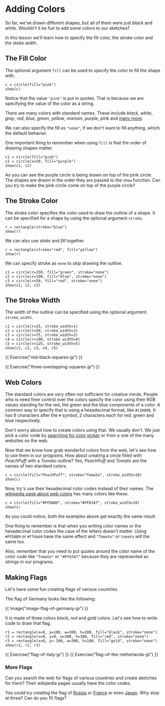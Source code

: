 # Adding Colors

So far, we've drawn different shapes, but all of them were just
_black_ and _white_. Wouldn't it be fun to add some colors to our sketches?

In this lesson we'll learn how to specify the fill color, the stroke color
and the stoke width.

## The Fill Color

The optional argument `fill` can be used to specify the color to fill
the shape with.

```{.joy .example}
c = circle(fill="pink")
show(c)
```

Notice that the value `"pink"` is put in quotes. That is because we are
specifying the value of the color as a string.

There are many colors with standard names. These include _black_, _white_,
_gray_, _red_, _blue_, _green_, _yellow_, _maroon_, _purple_, _pink_ and
[many more](https://en.wikipedia.org/wiki/Web_colors).

We can also specify the fill as `"none"`, if we don't want to fill
anything, which the default behavior.

One important thing to remember when using `fill` is that the order of
drawing shapes matter.

```{.joy .example}
c1 = circle(fill="pink")
c2 = circle(x=50, fill="purple")
show(c1, c2)
```

As you can see the purple circle is being drawn on top of the pink circle.
The shapes are drawn in the order they are passed to the `show` function.
Can you try to make the pink circle come on top of the purple circle?

## The Stroke Color

The stroke color specifies the color used to draw the outline of a shape.
It can be specified for a shape by using the optional argument `stroke`.

```{.joy .example}
r = rectangle(stroke="blue")
show(r)
```

We can also use _stoke_ and _fill_ together.

```{.joy .example}
r = rectangle(stroke="red", fill="yellow")
show(r)
```

We can specify stroke as `none` to skip drawing the outline.

```{.joy .example}
c1 = circle(r=150, fill="green", stroke="none")
c2 = circle(r=100, fill="blue", stroke="none")
c3 = circle(r=50, fill="red", stroke="none")
show(c1, c2, c3)
```

## The Stroke Width

The width of the outline can be specified using the optional argument
`stroke_width`.

```{.joy .example}
c1 = circle(r=25, stroke_width=1)
c2 = circle(r=50, stroke_width=2)
c3 = circle(r=75, stroke_width=3)
c4 = circle(r=100, stroke_width=4)
c5 = circle(r=125, stroke_width=5)
show(c1, c2, c3, c4, c5)
```

{{ Exercise("red-black-squares-jp") }}

{{ Exercise("three-overlapping-squares-jp") }}

## Web Colors

The standard colors are very often not sufficient for creative minds.
People who is need finer control over the colors specify the color
using their RGB values standing for the red, the green and the blue
components of a color. A common way to specify that is using a
hexadecimal format, like `#138808`. It has 6 characters after the `#`
symbol, 2 characters each for red, green and blue respectively.

Don't worry about how to create colors using that. We usually don't. We
just pick a color code by [searching for color picker](https://duckduckgo.com/?q=color+picker)
or from a one of the many websites on the web.

Now that we know how grab wonderful colors from the web, let's see how to
use them in our programs. How about creating a circle filled with _PeachPuff_ with a
_Tomato_ outline? Yes, _PeachPuff_ and _Tomato_ are the names of two standard colors.

```{.joy .example}
c = circle(fill="PeachPuff", stroke="Tomato", stroke_width=10)
show(c)
```

Now, try's use their hexadecimal color codes instead of their names. The
[wikipedia page about web colors](https://en.wikipedia.org/wiki/Web_colors)
has many colors like these.

```{.joy .example}
c = circle(fill="#FFDAB9", stroke="#FF6347", stroke_width=10)
show(c)
```

As you could notice, both the examples above get exactly the same result.

One thing to remember is that when you writing color names or the hexadecimal color codes
the case of the letters doesn't matter. Using `#FFDAB9` or `#ffdab9` have
the same effect and `"Tomato"` or `tomato` will the same too.

Also, remember that you need to put quotes around the color name of the
color code like `"Tomato"` or `"#FF6347"` because they are represented as
strings in our programs.

## Making Flags

Let's have some fun creating flags of various countries.

The flag of Germany looks like the following:

{{ Image("image-flag-of-germany-jp") }}

It is made of three colors _black_, _red_ and _gold_ colors. Let's see how to write code
to draw that flag.

```{.joy .example}
r1 = rectangle(x=0, y=100, w=300, h=100, fill="black", stroke="none")
r2 = rectangle(x=0, y=0, w=300, h=100, fill="red", stroke="none")
r3 = rectangle(x=0, y=-100, w=300, h=100, fill="gold", stroke="none")
show(r1, r2, r3)
```


{{ Exercise("flag-of-italy-jp") }}
{{ Exercise("flag-of-the-netherlands-jp") }}

### More Flags

Can you search the web for flags of various countries and create sketches
for them? Their wikipedia pages usually have the color codes.

You could try creating the flag of [Russia][] or [France][] or even [Japan][]. Why stop at three? Can do you 10 flags?

[Russia]: https://en.wikipedia.org/wiki/Flag_of_Russia
[France]: https://en.wikipedia.org/wiki/Flag_of_France
[Japan]: https://en.wikipedia.org/wiki/Flag_of_Japan
